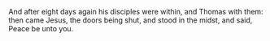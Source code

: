 And after eight days again his disciples were within, and Thomas with them: then came Jesus, the doors being shut, and stood in the midst, and said, Peace be unto you.
